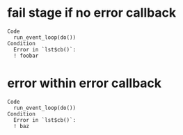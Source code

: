 # fail stage if no error callback

    Code
      run_event_loop(do())
    Condition
      Error in `lst$cb()`:
      ! foobar

# error within error callback

    Code
      run_event_loop(do())
    Condition
      Error in `lst$cb()`:
      ! baz


